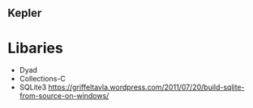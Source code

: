 ## Kepler

# Libaries

- Dyad
- Collections-C
- SQLite3 https://griffeltavla.wordpress.com/2011/07/20/build-sqlite-from-source-on-windows/

